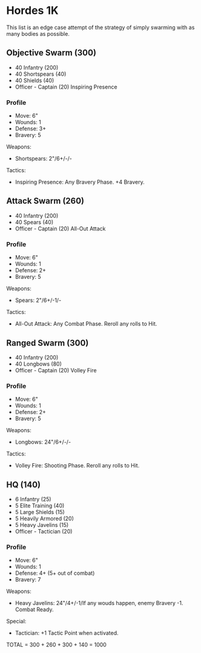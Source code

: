 # Hordes 1K

This list is an edge case attempt of the strategy of simply swarming with as many bodies as possible.

## Objective Swarm (300)

- 40 Infantry (200)
- 40 Shortspears (40)
- 40 Shields (40)
- Officer - Captain (20) Inspiring Presence

### Profile

- Move: 6"
- Wounds: 1
- Defense: 3+
- Bravery: 5

Weapons:

- Shortspears: 2"/6+/-/-

Tactics:

- Inspiring Presence: Any Bravery Phase. +4 Bravery.

## Attack Swarm (260)

- 40 Infantry (200)
- 40 Spears (40)
- Officer - Captain (20) All-Out Attack

### Profile

- Move: 6"
- Wounds: 1
- Defense: 2+
- Bravery: 5

Weapons:

- Spears: 2"/6+/-1/-

Tactics:

- All-Out Attack: Any Combat Phase. Reroll any rolls to Hit.

## Ranged Swarm (300)

- 40 Infantry (200)
- 40 Longbows (80)
- Officer - Captain (20) Volley Fire

### Profile

- Move: 6"
- Wounds: 1
- Defense: 2+
- Bravery: 5

Weapons:

- Longbows: 24"/6+/-/-

Tactics:

- Volley Fire: Shooting Phase. Reroll any rolls to Hit.

## HQ (140)

- 6 Infantry (25)
- 5 Elite Training (40)
- 5 Large Shields (15)
- 5 Heavily Armored (20)
- 5 Heavy Javelins (15)
- Officer - Tactician (20)

### Profile

- Move: 6"
- Wounds: 1
- Defense: 4+ (5+ out of combat)
- Bravery: 7

Weapons:

- Heavy Javelins: 24"/4+/-1/If any wouds happen, enemy Bravery -1. Combat Ready.

Special:

- Tactician: +1 Tactic Point when activated.

TOTAL = 300 + 260 + 300 + 140 = 1000
